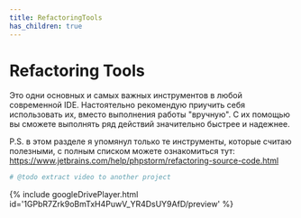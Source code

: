 ```yaml
---
title: RefactoringTools
has_children: true
---
```


# Refactoring Tools

Это одни основных и самых важных инструментов в любой современной IDE. Настоятельно рекомендую приучить себя использовать их, вместо выполнения работы "вручную". С их помощью вы сможете выполнять ряд действий значительно быстрее и надежнее.


P.S. в этом разделе я упомянул только те инструменты, которые считаю полезными, с полным списком можете ознакомиться тут:
https://www.jetbrains.com/help/phpstorm/refactoring-source-code.html



```php
# @todo extract video to another project 
```
{% include googleDrivePlayer.html id='1GPbR7Zrk9oBmTxH4PuwV_YR4DsUY9AfD/preview' %}